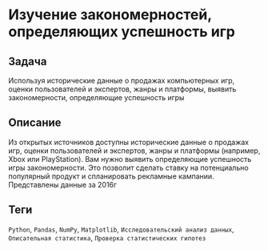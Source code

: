 # Изучение закономерностей, определяющих успешность игр

## Задача 
Используя исторические данные о продажах компьютерных игр, оценки пользователей и экспертов, жанры и платформы, выявить закономерности, определяющие успешность игры 

## Описание

Из открытых источников доступны исторические данные о продажах игр, оценки пользователей и экспертов, жанры и платформы (например, Xbox или PlayStation). Вам нужно выявить определяющие успешность игры закономерности. Это позволит сделать ставку на потенциально популярный продукт и спланировать рекламные кампании.
Представлены данные за 2016г

## Теги

`Python`, `Pandas`, `NumPy`, `Matplotlib`, `Исследовательский анализ данных`, `Описательная статистика`, `Проверка статистических гипотез`
